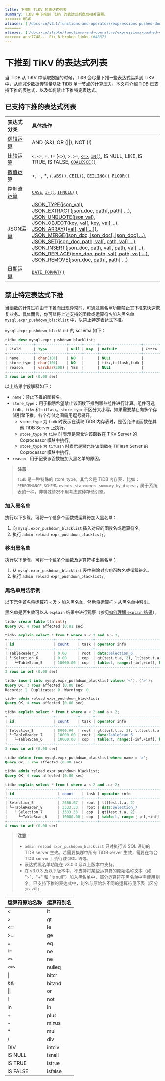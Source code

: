 ```yaml
---
title: 下推到 TiKV 的表达式列表
summary: TiDB 中下推到 TiKV 的表达式列表及相关设置。
<<<<<<< HEAD
aliases: ['/docs-cn/v3.1/functions-and-operators/expressions-pushed-down/','/docs-cn/v3.1/reference/sql/functions-and-operators/expressions-pushed-down/']
=======
aliases: ['/docs-cn/stable/functions-and-operators/expressions-pushed-down/','/docs-cn/v4.0/functions-and-operators/expressions-pushed-down/','/docs-cn/stable/reference/sql/functions-and-operators/expressions-pushed-down/','/docs-cn/v4.0/reference/sql/functions-and-operators/expressions-pushed-down/']
>>>>>>> accc7748... Fix 8 broken links (#4837)
---
```


# 下推到 TiKV 的表达式列表

当 TiDB 从 TiKV 中读取数据的时候，TiDB 会尽量下推一些表达式运算到 TiKV 中，从而减少数据传输量以及 TiDB 单一节点的计算压力。本文将介绍 TiDB 已支持下推的表达式，以及如何禁止下推特定表达式。

## 已支持下推的表达式列表

| 表达式分类 | 具体操作 |
| :-------------- | :------------------------------------- |
| [逻辑运算](/functions-and-operators/operators.md#逻辑操作符) | AND (&&), OR (&#124;&#124;), NOT (!) |
| [比较运算](/functions-and-operators/operators.md#比较方法和操作符) | `<`, `<=`, `=`, `!=` (`<>`), `>`, `>=`, [`<=>`](https://dev.mysql.com/doc/refman/5.7/en/comparison-operators.html#operator_equal-to), [`IN()`](https://dev.mysql.com/doc/refman/5.7/en/comparison-operators.html#function_in), IS NULL, LIKE, IS TRUE, IS FALSE, [`COALESCE()`](https://dev.mysql.com/doc/refman/5.7/en/comparison-operators.html#function_coalesce) |
| [数值运算](/functions-and-operators/numeric-functions-and-operators.md) | +, -, *, /, [`ABS()`](https://dev.mysql.com/doc/refman/5.7/en/mathematical-functions.html#function_abs), [`CEIL()`](https://dev.mysql.com/doc/refman/5.7/en/mathematical-functions.html#function_ceil), [`CEILING()`](https://dev.mysql.com/doc/refman/5.7/en/mathematical-functions.html#function_ceiling), [`FLOOR()`](https://dev.mysql.com/doc/refman/5.7/en/mathematical-functions.html#function_floor) |
| [控制流运算](/functions-and-operators/control-flow-functions.md) | [`CASE`](https://dev.mysql.com/doc/refman/5.7/en/control-flow-functions.html#operator_case), [`IF()`](https://dev.mysql.com/doc/refman/5.7/en/control-flow-functions.html#function_if), [`IFNULL()`](https://dev.mysql.com/doc/refman/5.7/en/control-flow-functions.html#function_ifnull) |
| [JSON运算](/functions-and-operators/json-functions.md) | [JSON_TYPE(json_val)][json_type],<br/> [JSON_EXTRACT(json_doc, path[, path] ...)][json_extract],<br/> [JSON_UNQUOTE(json_val)][json_unquote],<br/> [JSON_OBJECT(key, val[, key, val] ...)][json_object],<br/> [JSON_ARRAY([val[, val] ...])][json_array],<br/> [JSON_MERGE(json_doc, json_doc[, json_doc] ...)][json_merge],<br/> [JSON_SET(json_doc, path, val[, path, val] ...)][json_set],<br/> [JSON_INSERT(json_doc, path, val[, path, val] ...)][json_insert],<br/> [JSON_REPLACE(json_doc, path, val[, path, val] ...)][json_replace],<br/> [JSON_REMOVE(json_doc, path[, path] ...)][json_remove] |
| [日期运算](/functions-and-operators/date-and-time-functions.md) | [`DATE_FORMAT()`](https://dev.mysql.com/doc/refman/5.7/en/date-and-time-functions.html#function_date-format)  |

## 禁止特定表达式下推

当函数的计算过程由于下推而出现异常时，可通过黑名单功能禁止其下推来快速恢复业务。具体而言，你可以将上述支持的函数或运算符名加入黑名单 `mysql.expr_pushdown_blacklist` 中，以禁止特定表达式下推。

`mysql.expr_pushdown_blacklist` 的 schema 如下：

```sql
tidb> desc mysql.expr_pushdown_blacklist;
+------------+--------------+------+------+-------------------+-------+
| Field      | Type         | Null | Key  | Default           | Extra |
+------------+--------------+------+------+-------------------+-------+
| name       | char(100)    | NO   |      | NULL              |       |
| store_type | char(100)    | NO   |      | tikv,tiflash,tidb |       |
| reason     | varchar(200) | YES  |      | NULL              |       |
+------------+--------------+------+------+-------------------+-------+
3 rows in set (0.00 sec)
```

以上结果字段解释如下：

+ `name`：禁止下推的函数名。
+ `store_type`：用于指明希望禁止该函数下推到哪些组件进行计算。组件可选 `tidb`、`tikv` 和 `tiflash`。`store_type` 不区分大小写，如果需要禁止向多个存储引擎下推，各个存储之间需用逗号隔开。
    - `store_type` 为 `tidb` 时表示在读取 TiDB 内存表时，是否允许该函数在其他 TiDB Server 上执行。
    - `store_type` 为 `tikv` 时表示是否允许该函数在 TiKV Server 的 Coprocessor 模块中执行。
    - `store_type` 为 `tiflash` 时表示是否允许该函数在 TiFlash Server 的 Coprocessor 模块中执行。
+ `reason`：用于记录该函数被加入黑名单的原因。

> **注意**：
>
> `tidb` 是一种特殊的 store_type，其含义是 TiDB 内存表，比如：`PERFORMANCE_SCHEMA.events_statements_summary_by_digest`，属于系统表的一种，非特殊情况不用考虑这种存储引擎。

### 加入黑名单

执行以下步骤，可将一个或多个函数或运算符加入黑名单：

1. 向 `mysql.expr_pushdown_blacklist` 插入对应的函数名或运算符名。
2. 执行 `admin reload expr_pushdown_blacklist;`。

### 移出黑名单

执行以下步骤，可将一个或多个函数及运算符移出黑名单：

1. 从 `mysql.expr_pushdown_blacklist` 表中删除对应的函数名或运算符名。
2. 执行 `admin reload expr_pushdown_blacklist;`。

### 黑名单用法示例

以下示例首先将运算符 `<` 及 `>` 加入黑名单，然后将运算符 `>` 从黑名单中移出。

黑名单是否生效可以从 `explain` 结果中进行观察（参见[如何理解 `explain` 结果](/query-execution-plan.md)）。

```sql
tidb> create table t(a int);
Query OK, 0 rows affected (0.01 sec)

tidb> explain select * from t where a < 2 and a > 2;
+---------------------+----------+------+------------------------------------------------------------+
| id                  | count    | task | operator info                                              |
+---------------------+----------+------+------------------------------------------------------------+
| TableReader_7       | 0.00     | root | data:Selection_6                                           |
| └─Selection_6       | 0.00     | cop  | gt(test.t.a, 2), lt(test.t.a, 2)                           |
|   └─TableScan_5     | 10000.00 | cop  | table:t, range:[-inf,+inf], keep order:false, stats:pseudo |
+---------------------+----------+------+------------------------------------------------------------+
3 rows in set (0.00 sec)

tidb> insert into mysql.expr_pushdown_blacklist values('<'), ('>');
Query OK, 2 rows affected (0.00 sec)
Records: 2  Duplicates: 0  Warnings: 0

tidb> admin reload expr_pushdown_blacklist;
Query OK, 0 rows affected (0.00 sec)

tidb> explain select * from t where a < 2 and a > 2;
+---------------------+----------+------+------------------------------------------------------------+
| id                  | count    | task | operator info                                              |
+---------------------+----------+------+------------------------------------------------------------+
| Selection_5         | 8000.00  | root | gt(test.t.a, 2), lt(test.t.a, 2)                           |
| └─TableReader_7     | 10000.00 | root | data:TableScan_6                                           |
|   └─TableScan_6     | 10000.00 | cop  | table:t, range:[-inf,+inf], keep order:false, stats:pseudo |
+---------------------+----------+------+------------------------------------------------------------+
3 rows in set (0.00 sec)

tidb> delete from mysql.expr_pushdown_blacklist where name = '>';
Query OK, 1 row affected (0.00 sec)

tidb> admin reload expr_pushdown_blacklist;
Query OK, 0 rows affected (0.00 sec)

tidb> explain select * from t where a < 2 and a > 2;
+-----------------------+----------+------+------------------------------------------------------------+
| id                    | count    | task | operator info                                              |
+-----------------------+----------+------+------------------------------------------------------------+
| Selection_5           | 2666.67  | root | lt(test.t.a, 2)                                            |
| └─TableReader_8       | 3333.33  | root | data:Selection_7                                           |
|   └─Selection_7       | 3333.33  | cop  | gt(test.t.a, 2)                                            |
|     └─TableScan_6     | 10000.00 | cop  | table:t, range:[-inf,+inf], keep order:false, stats:pseudo |
+-----------------------+----------+------+------------------------------------------------------------+
4 rows in set (0.00 sec)
```

> **注意：**
>
> - `admin reload expr_pushdown_blacklist` 只对执行该 SQL 语句的 TiDB server 生效。若需要集群中所有 TiDB server 生效，需要在每台 TiDB server 上执行该 SQL 语句。
> - 表达式黑名单功能在 v3.0.0 及以上版本中支持。
> - 在 v3.0.3 及以下版本中，不支持将某些运算符的原始名称文本（如 ">"、"+" 和 "is null"）加入黑名单中，部分运算符在黑名单中需使用别名。已支持下推的表达式中，别名与原始名不同的运算符见下表（区分大小写）。

| 运算符原始名称 | 运算符别名 |
| :-------- | :---------- |
| < | lt |
| > | gt |
| <= | le |
| >= | ge |
| = | eq |
| != | ne |
| `<>` | ne |
| `<=>` | nulleq |
| &#124; | bitor |
| && | bitand|
| &#124;&#124; | or |
| ! | not |
| in | in |
| + | plus|
| - | minus |
| * | mul |
| / | div |
| DIV | intdiv|
| IS NULL | isnull |
| IS TRUE | istrue |
| IS FALSE | isfalse |

[json_extract]: https://dev.mysql.com/doc/refman/5.7/en/json-search-functions.html#function_json-extract
[json_short_extract]: https://dev.mysql.com/doc/refman/5.7/en/json-search-functions.html#operator_json-column-path
[json_short_extract_unquote]: https://dev.mysql.com/doc/refman/5.7/en/json-search-functions.html#operator_json-inline-path
[json_unquote]: https://dev.mysql.com/doc/refman/5.7/en/json-modification-functions.html#function_json-unquote
[json_type]: https://dev.mysql.com/doc/refman/5.7/en/json-attribute-functions.html#function_json-type
[json_set]: https://dev.mysql.com/doc/refman/5.7/en/json-modification-functions.html#function_json-set
[json_insert]: https://dev.mysql.com/doc/refman/5.7/en/json-modification-functions.html#function_json-insert
[json_replace]: https://dev.mysql.com/doc/refman/5.7/en/json-modification-functions.html#function_json-replace
[json_remove]: https://dev.mysql.com/doc/refman/5.7/en/json-modification-functions.html#function_json-remove
[json_merge]: https://dev.mysql.com/doc/refman/5.7/en/json-modification-functions.html#function_json-merge
[json_merge_preserve]: https://dev.mysql.com/doc/refman/5.7/en/json-modification-functions.html#function_json-merge-preserve
[json_object]: https://dev.mysql.com/doc/refman/5.7/en/json-creation-functions.html#function_json-object
[json_array]: https://dev.mysql.com/doc/refman/5.7/en/json-creation-functions.html#function_json-array
[json_keys]: https://dev.mysql.com/doc/refman/5.7/en/json-search-functions.html#function_json-keys
[json_length]: https://dev.mysql.com/doc/refman/5.7/en/json-attribute-functions.html#function_json-length
[json_valid]: https://dev.mysql.com/doc/refman/5.7/en/json-attribute-functions.html#function_json-valid
[json_quote]: https://dev.mysql.com/doc/refman/5.7/en/json-creation-functions.html#function_json-quote
[json_contains]: https://dev.mysql.com/doc/refman/5.7/en/json-search-functions.html#function_json-contains
[json_contains_path]: https://dev.mysql.com/doc/refman/5.7/en/json-search-functions.html#function_json-contains-path
[json_arrayagg]: https://dev.mysql.com/doc/refman/5.7/en/group-by-functions.html#function_json-arrayagg
[json_depth]: https://dev.mysql.com/doc/refman/5.7/en/json-attribute-functions.html#function_json-depth
